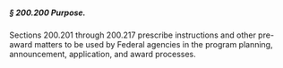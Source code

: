 ##### § 200.200 Purpose. #####

Sections 200.201 through 200.217 prescribe instructions and other pre-award matters to be used by Federal agencies in the program planning, announcement, application, and award processes.
